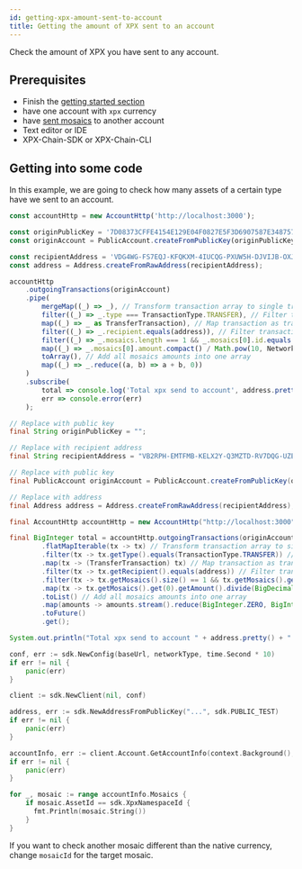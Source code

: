 ```yaml
---
id: getting-xpx-amount-sent-to-account
title: Getting the amount of XPX sent to an account
---
```

Check the amount of XPX you have sent to any account.

## Prerequisites

- Finish the [getting started section](../../getting-started/setting-up-workstation.md)
- have one account with `xpx` currency
- have [sent mosaics](../../guides/transaction/sending-a-transfer-transaction.md) to another account
- Text editor or IDE
- XPX-Chain-SDK or XPX-Chain-CLI

## Getting into some code

In this example, we are going to check how many assets of a certain type have we sent to an account.

<!--DOCUSAURUS_CODE_TABS-->

<!--TypeScript-->
```javascript
const accountHttp = new AccountHttp('http://localhost:3000');

const originPublicKey = '7D08373CFFE4154E129E04F0827E5F3D6907587E348757B0F87D2F839BF88246';
const originAccount = PublicAccount.createFromPublicKey(originPublicKey, NetworkType.TEST_NET);

const recipientAddress = 'VDG4WG-FS7EQJ-KFQKXM-4IUCQG-PXUW5H-DJVIJB-OXJG';
const address = Address.createFromRawAddress(recipientAddress);

accountHttp
    .outgoingTransactions(originAccount)
    .pipe(
        mergeMap((_) => _), // Transform transaction array to single transactions to process them
        filter((_) => _.type === TransactionType.TRANSFER), // Filter transfer transactions
        map((_) => _ as TransferTransaction), // Map transaction as transfer transaction
        filter((_) => _.recipient.equals(address)), // Filter transactions from to account
        filter((_) => _.mosaics.length === 1 && _.mosaics[0].id.equals(NetworkCurrencyMosaic.MOSAIC_ID)), // Filter xpx transactions
        map((_) => _.mosaics[0].amount.compact() / Math.pow(10, NetworkCurrencyMosaic.DIVISIBILITY)), // Map only amount in xpx
        toArray(), // Add all mosaics amounts into one array
        map((_) => _.reduce((a, b) => a + b, 0))
    )
    .subscribe(
        total => console.log('Total xpx send to account', address.pretty(), 'is:', total),
        err => console.error(err)
    );
```

<!--Java-->
```java
// Replace with public key
final String originPublicKey = "";

// Replace with recipient address
final String recipientAddress = "VB2RPH-EMTFMB-KELX2Y-Q3MZTD-RV7DQG-UZEADV-CYKC";

// Replace with public key
final PublicAccount originAccount = PublicAccount.createFromPublicKey(originPublicKey, NetworkType.TEST_NET);

// Replace with address
final Address address = Address.createFromRawAddress(recipientAddress);

final AccountHttp accountHttp = new AccountHttp("http://localhost:3000");

final BigInteger total = accountHttp.outgoingTransactions(originAccount)
        .flatMapIterable(tx -> tx) // Transform transaction array to single transactions to process them
        .filter(tx -> tx.getType().equals(TransactionType.TRANSFER)) // Filter transfer transactions
        .map(tx -> (TransferTransaction) tx) // Map transaction as transfer transaction
        .filter(tx -> tx.getRecipient().equals(address)) // Filter transactions from to account
        .filter(tx -> tx.getMosaics().size() == 1 && tx.getMosaics().get(0).getId().equals(NetworkCurrencyMosaic.MOSAICID)) // Filter xpx transactions
        .map(tx -> tx.getMosaics().get(0).getAmount().divide(BigDecimal.valueOf(Math.pow(10, NetworkCurrencyMosaic.DIVISIBILITY)).toBigInteger())) // Map only amount in xpx
        .toList() // Add all mosaics amounts into one array
        .map(amounts -> amounts.stream().reduce(BigInteger.ZERO, BigInteger::add))
        .toFuture()
        .get();

System.out.println("Total xpx send to account " + address.pretty() + " is: " + total.toString());
```

<!--Golang-->
```go
conf, err := sdk.NewConfig(baseUrl, networkType, time.Second * 10)
if err != nil {
    panic(err)
}

client := sdk.NewClient(nil, conf)

address, err := sdk.NewAddressFromPublicKey("...", sdk.PUBLIC_TEST)
if err != nil {
    panic(err)
}

accountInfo, err := client.Account.GetAccountInfo(context.Background(), address)
if err != nil {
    panic(err)
}

for _, mosaic := range accountInfo.Mosaics {
    if mosaic.AssetId == sdk.XpxNamespaceId {
      fmt.Println(mosaic.String())
    }
}
```

<!--END_DOCUSAURUS_CODE_TABS-->

If you want to check another mosaic different than the native currency, change `mosaicId` for the target mosaic.

